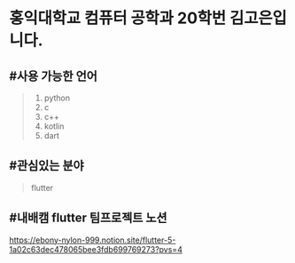 홍익대학교 컴퓨터 공학과 20학번 김고은입니다.
========================
#사용 가능한 언어
---------------
> 1. python
> 2. c
> 3. c++
> 4. kotlin
> 5. dart

#관심있는 분야
------------
>flutter


#내배캠 flutter 팀프로젝트 노션 
--------------
https://ebony-nylon-999.notion.site/flutter-5-1a02c63dec478065bee3fdb699769273?pvs=4
